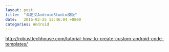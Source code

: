 ```yaml
---
layout: post
title:  "自定义AndroidStudio模板"
date:   2016-02-25 13:46:04 +0800
categories: Android
---
```


http://robusttechhouse.com/tutorial-how-to-create-custom-android-code-templates/
